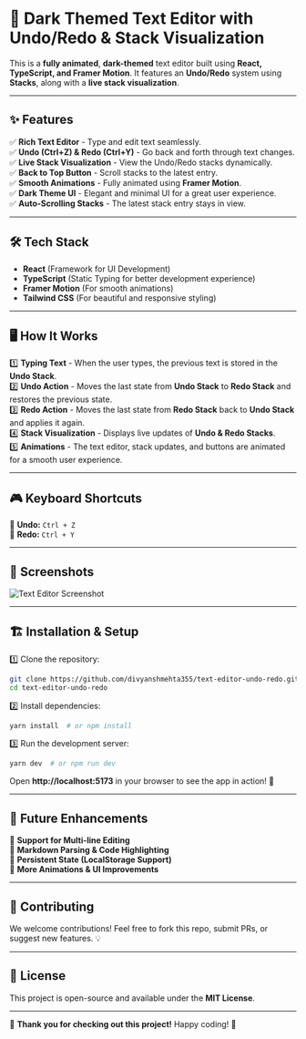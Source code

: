 # 🚀 Dark Themed Text Editor with Undo/Redo & Stack Visualization

This is a **fully animated**, **dark-themed** text editor built using **React, TypeScript, and Framer Motion**. It features an **Undo/Redo** system using **Stacks**, along with a **live stack visualization**.

---

## ✨ Features

✅ **Rich Text Editor** - Type and edit text seamlessly.  
✅ **Undo (Ctrl+Z) & Redo (Ctrl+Y)** - Go back and forth through text changes.  
✅ **Live Stack Visualization** - View the Undo/Redo stacks dynamically.  
✅ **Back to Top Button** - Scroll stacks to the latest entry.  
✅ **Smooth Animations** - Fully animated using **Framer Motion**.  
✅ **Dark Theme UI** - Elegant and minimal UI for a great user experience.  
✅ **Auto-Scrolling Stacks** - The latest stack entry stays in view.  

---

## 🛠️ Tech Stack

- **React** (Framework for UI Development)
- **TypeScript** (Static Typing for better development experience)
- **Framer Motion** (For smooth animations)
- **Tailwind CSS** (For beautiful and responsive styling)

---

## 🖥️ How It Works

1️⃣ **Typing Text** - When the user types, the previous text is stored in the **Undo Stack**.  
2️⃣ **Undo Action** - Moves the last state from **Undo Stack** to **Redo Stack** and restores the previous state.  
3️⃣ **Redo Action** - Moves the last state from **Redo Stack** back to **Undo Stack** and applies it again.  
4️⃣ **Stack Visualization** - Displays live updates of **Undo & Redo Stacks**.  
5️⃣ **Animations** - The text editor, stack updates, and buttons are animated for a smooth user experience.  

---

## 🎮 Keyboard Shortcuts

🔄 **Undo:** `Ctrl + Z`  
🔄 **Redo:** `Ctrl + Y`  

---

## 📸 Screenshots

![Text Editor Screenshot](https://bg-so-1.zippyimage.com/2025/03/07/6c383786f2928ad95c6ed9a104f1e374.png)

---

## 🏗️ Installation & Setup

1️⃣ Clone the repository:

```sh
git clone https://github.com/divyanshmehta355/text-editor-undo-redo.git
cd text-editor-undo-redo
```

2️⃣ Install dependencies:

```sh
yarn install  # or npm install
```

3️⃣ Run the development server:

```sh
yarn dev  # or npm run dev
```

Open **http://localhost:5173** in your browser to see the app in action! 🚀

---

## 🚀 Future Enhancements

🔹 **Support for Multi-line Editing**  
🔹 **Markdown Parsing & Code Highlighting**  
🔹 **Persistent State (LocalStorage Support)**  
🔹 **More Animations & UI Improvements**  

---

## 🤝 Contributing

We welcome contributions! Feel free to fork this repo, submit PRs, or suggest new features. 💡

---

## 📝 License

This project is open-source and available under the **MIT License**.

---

🎉 **Thank you for checking out this project!** Happy coding! 🚀

